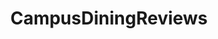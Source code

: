 ---
title: CampusDiningReviews
tags: [WeChat Applet]
style: fill
color: warning
description: an WeChat Applet for students to review and rate the dishes in the cafeteria
external_url: https://github.com/PuppyGummy/CampusDiningReviews-WeChat
---